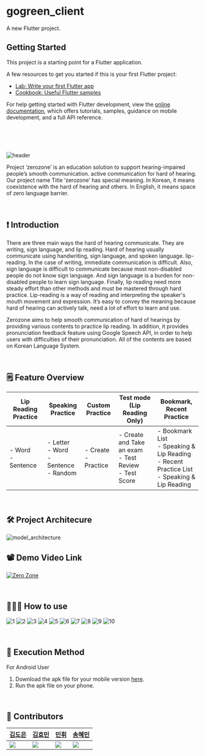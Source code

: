 # gogreen_client

A new Flutter project.

## Getting Started

This project is a starting point for a Flutter application.

A few resources to get you started if this is your first Flutter project:

- [Lab: Write your first Flutter app](https://docs.flutter.dev/get-started/codelab)
- [Cookbook: Useful Flutter samples](https://docs.flutter.dev/cookbook)

For help getting started with Flutter development, view the
[online documentation](https://docs.flutter.dev/), which offers tutorials,
samples, guidance on mobile development, and a full API reference.
<br/><br/><br/><br/><br/>

![header](https://capsule-render.vercel.app/api?type=rect&color=gradient&height=100&section=header&text=%20ZeroZone%20&desc=Communication%20Difficulties%20Zero&fontSize=40&textBg=true&fontAlign=25&descAlign=65&descAlignY=65&descSize=24)

Project ‘zerozone’ is an education solution to support hearing-impaired people’s smooth communication. active communication for hard of hearing. Our project name Title ‘zerozone’ has special meaning. In Korean, it means coexistence with the hard of hearing and others. In English, it means space of zero language barrier.

<br/>

## ❗️ Introduction

There are three main ways the hard of hearing communicate. They are writing, sign language, and lip reading. Hard of hearing usually communicate using handwriting, sign language, and spoken language. lip-reading. In the case of writing, immediate communication is difficult. Also, sign language is difficult to communicate because most non-disabled people do not know sign language. And sign language is a burden for non-disabled people to learn sign language. Finally, lip reading need more steady effort than other methods and must be mastered through hard practice. Lip-reading is a way of reading and interpreting the speaker's mouth movement and expression. It’s easy to convey the meaning because hard of hearing can actively talk, need a lot of effort to learn and use.

Zerozone aims to help smooth communication of hard of hearings by providing various contents to practice lip reading. In addition, it provides pronunciation feedback feature using Google Speech API, in order to help users with difficulties of their pronunciation. All of the contents are based on Korean Language System.

<br/>

## 🗒 Feature Overview

| Lip Reading Practice    | Speaking Practice                                           | Custom Practice           | Test mode (Lip Reading Only)                                           | Bookmark, Recent Practice                                                                                        |
| ----------------------- | ----------------------------------------------------------- | ------------------------- | ---------------------------------------------------------------------- | ---------------------------------------------------------------------------------------------------------------- |
| - Word <br/> - Sentence | - Letter <br/> - Word <br/> - Sentence <br/> - Random <br/> | - Create <br/> - Practice | - Create and Take an exam <br/> - Test Review <br/> - Test Score <br/> | - Bookmark List <br/> - Speaking & Lip Reading <br/> - Recent Practice List <br/> - Speaking & Lip Reading <br/> |

<br/>

## 🛠 Project Architecure

![model_architecture](https://user-images.githubusercontent.com/61380136/172066287-ec4ed9bb-ba3f-4801-a238-848179690dab.png)

## 📽 Demo Video Link

[![Zero Zone](https://user-images.githubusercontent.com/61380136/172161684-8a55c24f-9fae-451d-980f-eaf4e1935d97.png)](https://www.youtube.com/watch?v=Uk09T4HpCKs)

 <br/>

## 👩🏼‍💻 How to use

![1](https://user-images.githubusercontent.com/44363187/172065171-cc1148d0-4ec4-4c0d-8b61-b3d0cc36d7c8.gif)
![2](https://user-images.githubusercontent.com/44363187/172065173-36510dbf-0016-4ce4-91e2-e2e510b8a10e.gif)
![3](https://user-images.githubusercontent.com/44363187/172065176-5a84cb57-19cb-429b-a5fc-e26a30980fd4.PNG)
![4](https://user-images.githubusercontent.com/44363187/172065178-150cc4a6-85e9-49f4-92e9-bd2e0b08a0c8.gif)
![5](https://user-images.githubusercontent.com/44363187/172065180-aa4ab5dc-3ef4-4a1b-a948-aa8d4985020a.gif)
![6](https://user-images.githubusercontent.com/44363187/172065182-dc883232-019e-42ae-bbd9-428470049975.gif)
![7](https://user-images.githubusercontent.com/44363187/172065184-4c481008-6bd0-44d9-8a62-51696cd18cc4.gif)
![8](https://user-images.githubusercontent.com/44363187/172065186-9dbaa5e0-29dc-4776-8f4f-d10a2c83b20c.gif)
![9](https://user-images.githubusercontent.com/44363187/172065187-672e10b1-c38f-4593-bdef-7a349864d21d.gif)
![10](https://user-images.githubusercontent.com/44363187/172065195-a2c37892-4ae9-4341-ab0c-a43a42f1509d.gif)

<br/>

## 📲 Execution Method

For Android User

1. Download the apk file for your mobile version [here](https://drive.google.com/drive/folders/1pTw9cPq0jb-7RgfSGqDXDVFwQBo_PyRj?usp=sharing).
2. Run the apk file on your phone.

<br/>

## 👥 Contributors

| [김도은](https://github.com/whaeundo25)       | [김효민](https://github.com/icecream126)       | [민휘](https://github.com/Mingadinga)         | [송혜민](https://github.com/songfox00)       |
| --------------------------------------------- | ---------------------------------------------- | --------------------------------------------- | -------------------------------------------- |
| <img src="https://github.com/whaeundo25.png"> | <img src="https://github.com/icecream126.png"> | <img src="https://github.com/Mingadinga.png"> | <img src="https://github.com/songfox00.png"> |

